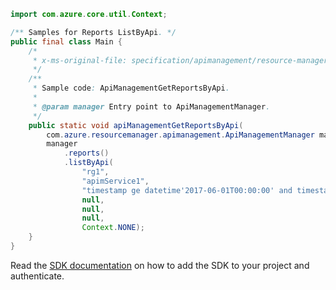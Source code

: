 ```java
import com.azure.core.util.Context;

/** Samples for Reports ListByApi. */
public final class Main {
    /*
     * x-ms-original-file: specification/apimanagement/resource-manager/Microsoft.ApiManagement/stable/2021-08-01/examples/ApiManagementGetReportsByApi.json
     */
    /**
     * Sample code: ApiManagementGetReportsByApi.
     *
     * @param manager Entry point to ApiManagementManager.
     */
    public static void apiManagementGetReportsByApi(
        com.azure.resourcemanager.apimanagement.ApiManagementManager manager) {
        manager
            .reports()
            .listByApi(
                "rg1",
                "apimService1",
                "timestamp ge datetime'2017-06-01T00:00:00' and timestamp le datetime'2017-06-04T00:00:00'",
                null,
                null,
                null,
                Context.NONE);
    }
}
```

Read the [SDK documentation](https://github.com/Azure/azure-sdk-for-java/blob/azure-resourcemanager-apimanagement_1.0.0-beta.3/sdk/apimanagement/azure-resourcemanager-apimanagement/README.md) on how to add the SDK to your project and authenticate.
